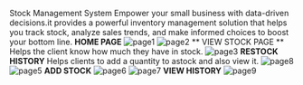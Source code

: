 Stock Management System
Empower your small business with data-driven decisions.it provides a powerful inventory management solution that helps you track stock, analyze sales trends, and make informed choices to boost your bottom line.
**HOME PAGE**
![page1](https://github.com/user-attachments/assets/6d50dbf3-f1d3-4778-888b-ef3812e0e09a)
![page2](https://github.com/user-attachments/assets/47884fe2-87be-429e-a0ff-68f0c779f4f1)
** VIEW STOCK PAGE **
Helps the client know how much they have in stock.
![page3](https://github.com/user-attachments/assets/f7a30530-5b7b-400c-be26-fa587694bbab)
**RESTOCK HISTORY**
Helps clients to add a quantity to astock and also view it.
![page8](https://github.com/user-attachments/assets/268eb09e-ff9c-45b9-8089-563391baeacc)
![page5](https://github.com/user-attachments/assets/4439a63c-1d2b-43f9-be4d-a87acda2071f)
**ADD STOCK**
![page6](https://github.com/user-attachments/assets/c3125235-ded0-45a8-8e47-a108b811095a)
![page7](https://github.com/user-attachments/assets/170f51b4-10bc-4ee9-958f-350743d0a319)
**VIEW HISTORY**
![page9](https://github.com/user-attachments/assets/8af1416c-d4e1-4205-a0da-9053365cf40a)


